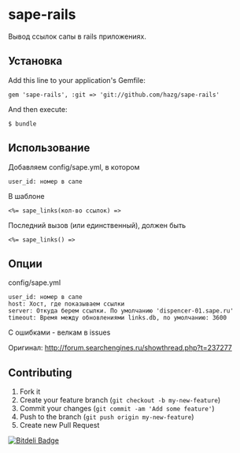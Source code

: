 # sape-rails

Вывод ссылок сапы в rails приложениях.


## Установка

Add this line to your application's Gemfile:

    gem 'sape-rails', :git => 'git://github.com/hazg/sape-rails'

And then execute:

    $ bundle

## Использование
  
Добавляем config/sape.yml, в котором

    user_id: номер в сапе

В шаблоне
  
    <%= sape_links(кол-во ссылок) =>

Последний вызов (или единственный), должен быть

    <%= sape_links() =>

## Опции

config/sape.yml

    user_id: номер в сапе
    host: Хост, где показываем ссылки
    server: Откуда берем ссылки. По умолчанию 'dispencer-01.sape.ru'
    timeout: Время между обновлениями links.db, по умолчанию: 3600

C ошибками - велкам в issues

Оригинал: http://forum.searchengines.ru/showthread.php?t=237277

## Contributing

1. Fork it
2. Create your feature branch (`git checkout -b my-new-feature`)
3. Commit your changes (`git commit -am 'Add some feature'`)
4. Push to the branch (`git push origin my-new-feature`)
5. Create new Pull Request


[![Bitdeli Badge](https://d2weczhvl823v0.cloudfront.net/hazg/sape-rails/trend.png)](https://bitdeli.com/free "Bitdeli Badge")

